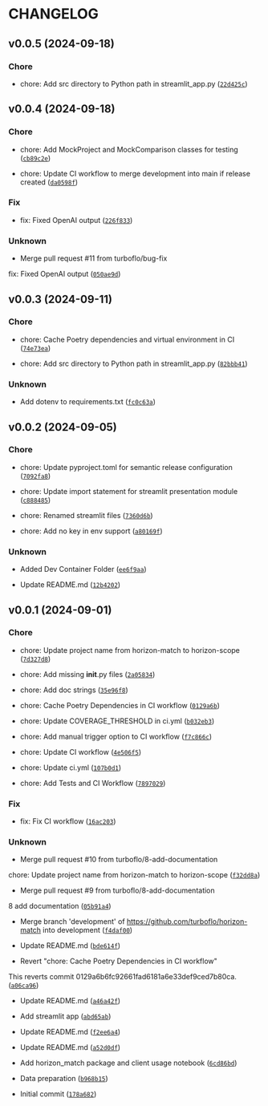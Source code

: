 # CHANGELOG

## v0.0.5 (2024-09-18)

### Chore

* chore: Add src directory to Python path in streamlit_app.py ([`22d425c`](https://github.com/turboflo/horizon-scope/commit/22d425c113ff33fee06d727acc7a589c01a0b0a2))

## v0.0.4 (2024-09-18)

### Chore

* chore: Add MockProject and MockComparison classes for testing ([`cb89c2e`](https://github.com/turboflo/horizon-scope/commit/cb89c2e8c0b5556ad1e29fa966ab157d902bb3c8))

* chore: Update CI workflow to merge development into main if release created ([`da0598f`](https://github.com/turboflo/horizon-scope/commit/da0598f60b52122919e91876a235dc5cc484788f))

### Fix

* fix: Fixed OpenAI output ([`226f833`](https://github.com/turboflo/horizon-scope/commit/226f833409c0efdb25c975f88940cde28ba2086c))

### Unknown

* Merge pull request #11 from turboflo/bug-fix

fix: Fixed OpenAI output ([`050ae9d`](https://github.com/turboflo/horizon-scope/commit/050ae9da1e0a8d7dee072e3aa1f44deb5e84fbea))

## v0.0.3 (2024-09-11)

### Chore

* chore: Cache Poetry dependencies and virtual environment in CI ([`74e73ea`](https://github.com/turboflo/horizon-scope/commit/74e73ea9e121f10b8c2aa159e8363f5fceb27056))

* chore: Add src directory to Python path in streamlit_app.py ([`82bbb41`](https://github.com/turboflo/horizon-scope/commit/82bbb41e788146f271b7e9cdaa41b8cfdd6f7056))

### Unknown

* Add dotenv to requirements.txt ([`fc0c63a`](https://github.com/turboflo/horizon-scope/commit/fc0c63a86d45b464a744452e43fed943be1f2f18))

## v0.0.2 (2024-09-05)

### Chore

* chore: Update pyproject.toml for semantic release configuration ([`7092fa8`](https://github.com/turboflo/horizon-scope/commit/7092fa8767bf7665673b6654aa190874b92d48b1))

* chore: Update import statement for streamlit presentation module ([`c888485`](https://github.com/turboflo/horizon-scope/commit/c8884855f2e3aeb0fa051eb78a6329a313c3b7e5))

* chore: Renamed streamlit files ([`7360d6b`](https://github.com/turboflo/horizon-scope/commit/7360d6b132641f824abee4301e42816b851a96a4))

* chore: Add no key in env support ([`a80169f`](https://github.com/turboflo/horizon-scope/commit/a80169f004017e3e85e3d50497a840142559e675))

### Unknown

* Added Dev Container Folder ([`ee6f9aa`](https://github.com/turboflo/horizon-scope/commit/ee6f9aa2ce7ed6976da17f41a21c69335a9aeba6))

* Update README.md ([`12b4202`](https://github.com/turboflo/horizon-scope/commit/12b42023010854f75ed7ca6341bf1e7b3ea65eb2))

## v0.0.1 (2024-09-01)

### Chore

* chore: Update project name from horizon-match to horizon-scope ([`7d327d8`](https://github.com/turboflo/horizon-scope/commit/7d327d81db3e0c47acbf226133ddbfd036cbb84a))

* chore: Add missing __init__.py files ([`2a05834`](https://github.com/turboflo/horizon-scope/commit/2a0583423ae252dd5ce30b9faf47eb11d3ce46c6))

* chore: Add doc strings ([`35e96f8`](https://github.com/turboflo/horizon-scope/commit/35e96f831a31b8b46182a3304ad7a82e84f426a0))

* chore: Cache Poetry Dependencies in CI workflow ([`0129a6b`](https://github.com/turboflo/horizon-scope/commit/0129a6b6fc92661fad6181a6e33def9ced7b80ca))

* chore: Update COVERAGE_THRESHOLD in ci.yml ([`b032eb3`](https://github.com/turboflo/horizon-scope/commit/b032eb30e0a47db3e1a282ce2d4a8d3f3b2020b7))

* chore: Add manual trigger option to CI workflow ([`f7c866c`](https://github.com/turboflo/horizon-scope/commit/f7c866cc0642aca94ca6780d4c26dd81a3da63b2))

* chore: Update CI workflow ([`4e506f5`](https://github.com/turboflo/horizon-scope/commit/4e506f5028dbd45df0cdb610add62c01e9c36204))

* chore: Update ci.yml ([`107b0d1`](https://github.com/turboflo/horizon-scope/commit/107b0d162d1dd4ab0238adc4fb0319a3c74e78ac))

* chore: Add Tests and CI Workflow ([`7897029`](https://github.com/turboflo/horizon-scope/commit/789702942113d38f5878c0ce4bc88e2e3a4322d8))

### Fix

* fix: Fix CI workflow ([`16ac203`](https://github.com/turboflo/horizon-scope/commit/16ac20392874bef398de3977ecb16684cf82eda3))

### Unknown

* Merge pull request #10 from turboflo/8-add-documentation

chore: Update project name from horizon-match to horizon-scope ([`f32dd8a`](https://github.com/turboflo/horizon-scope/commit/f32dd8a2ac2d3900927f8fe6e50b8ba4a4767cd2))

* Merge pull request #9 from turboflo/8-add-documentation

8 add documentation ([`05b91a4`](https://github.com/turboflo/horizon-scope/commit/05b91a458d5232a5c722291681ed8f4001ed5a81))

* Merge branch &#39;development&#39; of https://github.com/turboflo/horizon-match into development ([`f4daf00`](https://github.com/turboflo/horizon-scope/commit/f4daf00c1ea607b5cb68ab8c25f75423b601f2a3))

* Update README.md ([`bde614f`](https://github.com/turboflo/horizon-scope/commit/bde614f314fbba6d43bee5d05f81140ae641f170))

* Revert &#34;chore: Cache Poetry Dependencies in CI workflow&#34;

This reverts commit 0129a6b6fc92661fad6181a6e33def9ced7b80ca. ([`a06ca96`](https://github.com/turboflo/horizon-scope/commit/a06ca96603f0432381de9815200fead50eef92b9))

* Update README.md ([`a46a42f`](https://github.com/turboflo/horizon-scope/commit/a46a42fa4fe1e2d76bf9fe2da39b84ec6167a08d))

* Add streamlit app ([`abd65ab`](https://github.com/turboflo/horizon-scope/commit/abd65abb049a7db4789db4b2bf61674b2fcca0dc))

* Update README.md ([`f2ee6a4`](https://github.com/turboflo/horizon-scope/commit/f2ee6a423b6290fcd73a455127ac08950d6a59db))

* Update README.md ([`a52d0df`](https://github.com/turboflo/horizon-scope/commit/a52d0dffbc0928988fd75d2c0c7efc26bda3ee48))

* Add horizon_match package and client usage notebook ([`6cd86bd`](https://github.com/turboflo/horizon-scope/commit/6cd86bdaa27240d0374f9b156a45e87dc5de0c7b))

* Data preparation ([`b968b15`](https://github.com/turboflo/horizon-scope/commit/b968b157585ec198cd600f267104d5d71b3c3e77))

* Initial commit ([`178a682`](https://github.com/turboflo/horizon-scope/commit/178a682868e2f58c902a4c19a341dfce53025d4f))
